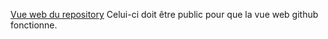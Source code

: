 [Vue web du repository](https://RachelBdeS.github.io)
Celui-ci doit être public pour que la vue web github fonctionne.
